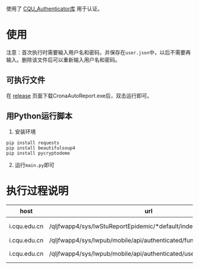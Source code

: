 使用了 [CQU_Authenticator库](https://github.com/barryZZJ/CQU_Authenticator) 用于认证。

# 使用
注意：首次执行时需要输入用户名和密码，并保存在`user.json`中，以后不需要再输入。删除该文件后可以重新输入用户名和密码。
## 可执行文件
在 [release](https://github.com/barryZZJ/CQU_crona_auto_report/releases) 页面下载CronaAutoReport.exe后，双击运行即可。

## 用Python运行脚本
1. 安装环境
```
pip install requests
pip install beautifulsoup4
pip install pycryptodome
```
2. 运行`main.py`即可


# 执行过程说明
|host|url|方法|获得的内容|
|---|---|---|---|
|i.cqu.edu.cn|/qljfwapp4/sys/lwStuReportEpidemic/*default/index.do|GET|APPNAME、APPID|
|i.cqu.edu.cn|/qljfwapp4/sys/lwpub/mobile/api/authenticated/funauth/users/roles.do|POST|ROLEID|
|i.cqu.edu.cn|/qljfwapp4/sys/lwpub/mobile/api/authenticated/users/setupRole.do|POST|_WEU (cookie)|


